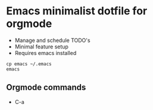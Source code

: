 # Emacs minimalist dotfile for orgmode

* Manage and schedule TODO's
* Minimal feature setup
* Requires emacs installed

```
cp emacs ~/.emacs
emacs
```

## Orgmode commands
* C-a
